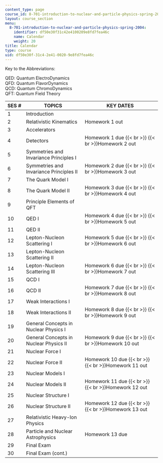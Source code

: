 ```yaml
---
content_type: page
course_id: 8-701-introduction-to-nuclear-and-particle-physics-spring-2004
layout: course_section
menu:
  8-701-introduction-to-nuclear-and-particle-physics-spring-2004:
    identifier: df50e30f31c42e4100209e8fd7fea46c
    name: Calendar
    weight: 20
title: Calendar
type: course
uid: df50e30f-31c4-2e41-0020-9e8fd7fea46c
---
```


Key to the Abbreviations:

QED: Quantum ElectroDynamics  
QFD: Quantum FlavorDynamics  
QCD: Quantum ChromoDynamics  
QFT: Quantum Field Theory

| SES # | TOPICS | KEY DATES |
| --- | --- | --- |
| 1 | Introduction |   |
| 2 | Relativistic Kinematics | Homework 1 out |
| 3 | Accelerators |   |
| 4 | Detectors | Homework 1 due  {{< br >}}  {{< br >}}Homework 2 out |
| 5 | Symmetries and Invariance Principles I |   |
| 6 | Symmetries and Invariance Principles II | Homework 2 due  {{< br >}}  {{< br >}}Homework 3 out |
| 7 | The Quark Model I |   |
| 8 | The Quark Model II | Homework 3 due  {{< br >}}  {{< br >}}Homework 4 out |
| 9 | Principle Elements of QFT |   |
| 10 | QED I | Homework 4 due  {{< br >}}  {{< br >}}Homework 5 out |
| 11 | QED II |   |
| 12 | Lepton-Nucleon Scattering I | Homework 5 due  {{< br >}}  {{< br >}}Homework 6 out |
| 13 | Lepton-Nucleon Scattering II |   |
| 14 | Lepton-Nucleon Scattering III | Homework 6 due  {{< br >}}  {{< br >}}Homework 7 out |
| 15 | QCD I |   |
| 16 | QCD II | Homework 7 due  {{< br >}}  {{< br >}}Homework 8 out |
| 17 | Weak Interactions I |   |
| 18 | Weak Interactions II | Homework 8 due  {{< br >}}  {{< br >}}Homework 9 out |
| 19 | General Concepts in Nuclear Physics I |   |
| 20 | General Concepts in Nuclear Physics II | Homework 9 due  {{< br >}}  {{< br >}}Homework 10 out |
| 21 | Nuclear Force I |   |
| 22 | Nuclear Force II | Homework 10 due  {{< br >}}  {{< br >}}Homework 11 out |
| 23 | Nuclear Models I |   |
| 24 | Nuclear Models II | Homework 11 due  {{< br >}}  {{< br >}}Homework 12 out |
| 25 | Nuclear Structure I |   |
| 26 | Nuclear Structure II | Homework 12 due  {{< br >}}  {{< br >}}Homework 13 out |
| 27 | Relativistic Heavy-Ion Physics |   |
| 28 | Particle and Nuclear Astrophysics | Homework 13 due |
| 29 | Final Exam |   |
| 30 | Final Exam (cont.) |